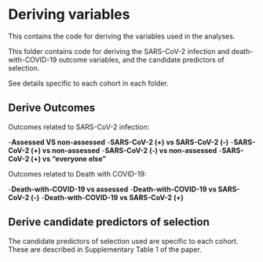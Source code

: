 # Deriving variables

This contains the code for deriving the variables used in the analyses.

This folder contains code for deriving the SARS-CoV-2 infection and death-with-COVID-19 outcome variables, and the candidate predictors of selection.

See details specific to each cohort in each folder.

## Derive Outcomes 

Outcomes related to SARS-CoV-2 infection:

-**Assessed VS non-assessed**
-**SARS-CoV-2 (+) vs SARS-CoV-2 (-)**
-**SARS-CoV-2 (+) vs non-assessed**
-**SARS-CoV-2 (-) vs non-assessed**
-**SARS-CoV-2 (+) vs “everyone else”**

Outcomes related to Death with COVID-19:

-**Death-with-COVID-19 vs assessed**
-**Death-with-COVID-19 vs SARS-CoV-2 (-)**
-**Death-with-COVID-19 vs SARS-CoV-2 (+)**


## Derive candidate predictors of selection

The candidate predictors of selection used are specific to each cohort.
These are described in Supplementary Table 1 of the paper.

